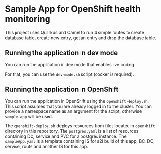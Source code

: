 # Sample App for OpenShift health monitoring

This project uses Quarkus and Camel to run 4 simple routes to create database table, create new entry, get an entry and drop the database table.

## Running the application in dev mode

You can run the application in dev mode that enables live coding.

For that, you can use the `dev-mode.sh` script (docker is required).

## Running the application in OpenShift

You can run the application in OpenShift using the `openshift-deploy.sh`. This script assumes that you are already logged in to the cluster. You can provide a namespace name as an argument for the script, otherwise `sample-app` will be used.

The `openshift-deploy.sh` deploys resources from files located in `openshift` directory in this repository. The `postgres.yaml` is a list of resources containing DC, service and PVC for a postgres instance. The `sampleApp.yaml` is a template containing IS for s2i build of this app, BC, DC, service, route and another IS for this app. 
